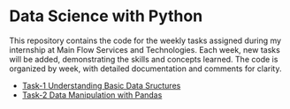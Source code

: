# Data Science with Python
This repository contains the code for the weekly tasks assigned during my internship at Main Flow Services and Technologies. Each week, new tasks will be added, demonstrating the skills and concepts learned. The code is organized by week, with detailed documentation and comments for clarity.
- [Task-1 Understanding Basic Data Sructures](https://github.com/ShiwangitaSingh/Data-Science-with-Python-/tree/main/Task-1%20Understanding%20Python%20Data%20Types)
- [Task-2 Data Manipulation with Pandas](https://github.com/ShiwangitaSingh/Data-Science-with-Python-/tree/main/Task-2%20Data%20Manipulation%20with%20Pandas)
